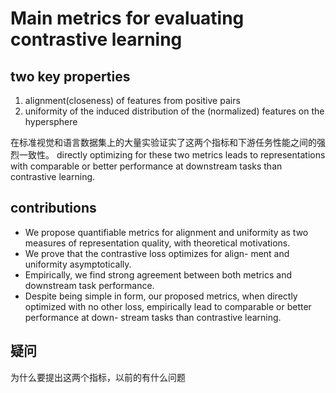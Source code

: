 # Main metrics for evaluating contrastive learning

## two key properties

1. alignment(closeness) of features from positive pairs
2. uniformity of the induced distribution of the (normalized) features on the hypersphere

在标准视觉和语言数据集上的大量实验证实了这两个指标和下游任务性能之间的强烈一致性。
directly optimizing for these two metrics leads to representations with comparable or better performance at downstream tasks than contrastive learning.

## contributions

- We propose quantifiable metrics for alignment and uniformity as two measures of representation quality, with theoretical motivations.
- We prove that the contrastive loss optimizes for align- ment and uniformity asymptotically.
- Empirically, we find strong agreement between both metrics and downstream task performance.
- Despite being simple in form, our proposed metrics, when directly optimized with no other loss, empirically lead to comparable or better performance at down- stream tasks than contrastive learning.

## 疑问
为什么要提出这两个指标，以前的有什么问题
